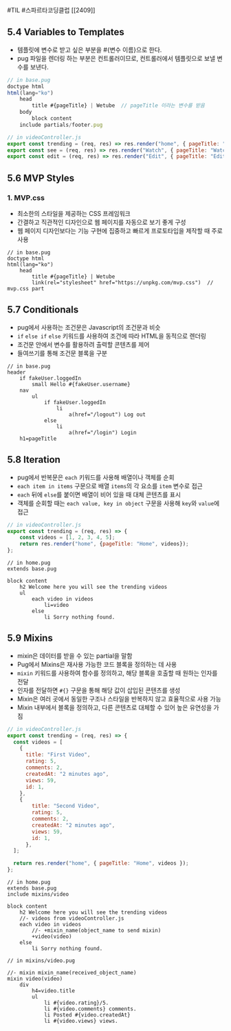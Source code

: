 #TIL #스파르타코딩클럽 [[2409]]

## 5.4 Variables to Templates
- 템플릿에 변수로 받고 싶은 부분을 #{변수 이름}으로 한다.
- pug 파일을 렌더링 하는 부분은 컨트롤러이므로, 컨트롤러에서 템플릿으로 보낼 변수를 보낸다.
```javascript
// in base.pug
doctype html
html(lang="ko")
    head
        title #{pageTitle} | Wetube  // pageTitle 이라는 변수를 받음
    body
        block content
    include partials/footer.pug
```
```javascript
// in videoController.js
export const trending = (req, res) => res.render("home", { pageTitle: "Home" });
export const see = (req, res) => res.render("Watch", { pageTitle: "Watch" });
export const edit = (req, res) => res.render("Edit", { pageTitle: "Edit" });
```


## 5.6 MVP Styles
### 1. MVP.css
- 최소한의 스타일을 제공하는 CSS 프레임워크
- 간결하고 직관적인 디자인으로 웹 페이지를 자동으로 보기 좋게 구성
- 웹 페이지 디자인보다는 기능 구현에 집중하고 빠르게 프로토타입을 제작할 때 주로 사용
```pug
// in base.pug
doctype html
html(lang="ko")
    head
        title #{pageTitle} | Wetube
        link(rel="stylesheet" href="https://unpkg.com/mvp.css")  // mvp.css part
```




## 5.7 Conditionals
- pug에서 사용하는 조건문은 Javascript의 조건문과 비슷
- `if` `else if` `else` 키워드를 사용하여 조건에 따라 HTML을 동적으로 렌더링
- 조건문 안에서 변수를 활용하려 출력할 콘텐츠를 제어
- 들여쓰기를 통해 조건문 블록을 구분
```pug
// in base.pug
header
	if fakeUser.loggedIn
		small Hello #{fakeUser.username}
	nav
		ul
			if fakeUser.loggedIn
				li
					a(href="/logout") Log out
			else
				li
					a(href="/login") Login
	h1=pageTitle
```




## 5.8 Iteration
- pug에서 반복문은 `each` 키워드를 사용해 배열이나 객체를 순회
- `each item in items` 구문으로 배열 `items`의 각 요소를 `item` 변수로 접근
- `each` 뒤에 `else`를 붙이면 배열이 비어 있을 때 대체 콘텐츠를 표시
- 객체를 순회할 때는 `each value, key in object` 구문을 사용해 `key`와 `value`에 접근
```javascript
// in videoController.js
export const trending = (req, res) => {
	const videos = [1, 2, 3, 4, 5];
	return res.render("home", {pageTitle: "Home", videos});
};
```
```pug
// in home.pug
extends base.pug

block content
    h2 Welcome here you will see the trending videos
    ul
        each video in videos
            li=video
        else
            li Sorry nothing found.
```




## 5.9 Mixins
- mixin은 데이터를 받을 수 있는 partial을 말함
- Pug에서 Mixins은 재사용 가능한 코드 블록을 정의하는 데 사용
- `mixin` 키워드를 사용하여 함수를 정의하고, 해당 블록을 호출할 때 원하는 인자를 전달
- 인자를 전달하면 `#{}` 구문을 통해 해당 값이 삽입된 콘텐츠를 생성
- Mixin은 여러 곳에서 동일한 구조나 스타일을 반복하지 않고 효율적으로 사용 가능
- Mixin 내부에서 블록을 정의하고, 다른 콘텐츠로 대체할 수 있어 높은 유연성을 가짐
```javascript
// in videoController.js
export const trending = (req, res) => {
  const videos = [
    {
      title: "First Video",
      rating: 5,
      comments: 2,
      createdAt: "2 minutes ago",
      views: 59,
      id: 1,
    },
    {
        title: "Second Video",
        rating: 5,
        comments: 2,
        createdAt: "2 minutes ago",
        views: 59,
        id: 1,
      },
  ];

  return res.render("home", { pageTitle: "Home", videos });
};
```
```pug
// in home.pug
extends base.pug
include mixins/video  

block content
    h2 Welcome here you will see the trending videos
    //- videos from videoController.js
    each video in videos
        //- +mixin_name(object_name to send mixin)
        +video(video)
    else
        li Sorry nothing found.
```
```pug
// in mixins/video.pug

//- mixin mixin_name(received_object_name)
mixin video(video)
    div
        h4=video.title
        ul
            li #{video.rating}/5.
            li #{video.comments} comments.
            li Posted #{video.createdAt}
            li #{video.views} views.
```
